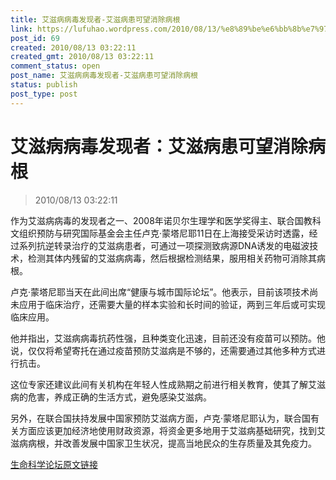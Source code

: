 ```yaml
---
title: 艾滋病病毒发现者-艾滋病患可望消除病根
link: https://lufuhao.wordpress.com/2010/08/13/%e8%89%be%e6%bb%8b%e7%97%85%e7%97%85%e6%af%92%e5%8f%91%e7%8e%b0%e8%80%85%ef%bc%9a%e8%89%be%e6%bb%8b%e7%97%85%e6%82%a3%e5%8f%af%e6%9c%9b%e6%b6%88%e9%99%a4%e7%97%85%e6%a0%b9/
post_id: 69
created: 2010/08/13 03:22:11
created_gmt: 2010/08/13 03:22:11
comment_status: open
post_name: 艾滋病病毒发现者-艾滋病患可望消除病根
status: publish
post_type: post
---
```


# 艾滋病病毒发现者：艾滋病患可望消除病根

> 2010/08/13 03:22:11

 

作为艾滋病病毒的发现者之一、2008年诺贝尔生理学和医学奖得主、联合国教科文组织预防与研究国际基金会主任卢克·蒙塔尼耶11日在上海接受采访时透露，经过系列抗逆转录治疗的艾滋病患者，可通过一项探测致病源DNA诱发的电磁波技术，检测其体内残留的艾滋病病毒，然后根据检测结果，服用相关药物可消除其病根。

卢克·蒙塔尼耶当天在此间出席“健康与城市国际论坛”。他表示，目前该项技术尚未应用于临床治疗，还需要大量的样本实验和长时间的验证，两到三年后或可实现临床应用。

他并指出，艾滋病病毒抗药性强，且种类变化迅速，目前还没有疫苗可以预防。他说，仅仅将希望寄托在通过疫苗预防艾滋病是不够的，还需要通过其他多种方式进行抗击。

这位专家还建议此间有关机构在年轻人性成熟期之前进行相关教育，使其了解艾滋病的危害，养成正确的生活方式，避免感染艾滋病。

另外，在联合国扶持发展中国家预防艾滋病方面，卢克·蒙塔尼耶认为，联合国有关方面应该更加经济地使用财政资源，将资金更多地用于艾滋病基础研究，找到艾滋病病根，并改善发展中国家卫生状况，提高当地民众的生存质量及其免疫力。

[生命科学论坛原文链接](http://bbs.bioon.net/bbs/viewthread.php?tid=340663)
